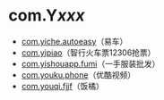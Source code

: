 # com.Y*xxx*

- [com.yiche.autoeasy](./com.yiche.autoeasy/readme.md)（易车）
- [com.yipiao](./com.yipiao/readme.md)（智行火车票12306抢票）
- [com.yishouapp.fumi](./com.yishouapp.fumi/readme.md)（一手服装批发）
- [com.youku.phone](./com.youku.phone/readme.md)（优酷视频）
- [com.youqi.fjjf](./com.youqi.fjjf/readme.md)（饭橘）